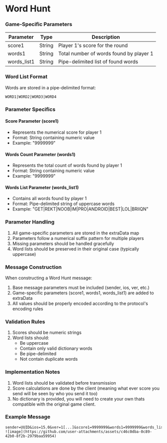# Word Hunt 

### Game-Specific Parameters

| Parameter    | Type    | Description                              |
|-------------|---------|------------------------------------------|
| score1      | String  | Player 1's score for the round           |
| words1      | String  | Total number of words found by player 1  |
| words_list1 | String  | Pipe-delimited list of found words       |

### Word List Format
Words are stored in a pipe-delimited format:
```
WORD1|WORD2|WORD3|WORD4
```

### Parameter Specifics

#### Score Parameter (score1)
- Represents the numerical score for player 1
- Format: String containing numeric value
- Example: "9999999"

#### Words Count Parameter (words1)
- Represents the total count of words found by player 1
- Format: String containing numeric value
- Example: "9999999"

#### Words List Parameter (words_list1)
- Contains all words found by player 1
- Format: Pipe-delimited string of uppercase words
- Example: "GET|REKT|NOOB|IM|PRO|ANDROID|BEST|LOL|BRIIQN"

### Parameter Handling
1. All game-specific parameters are stored in the extraData map
2. Parameters follow a numerical suffix pattern for multiple players
3. Missing parameters should be handled gracefully
4. Word lists should be preserved in their original case (typically uppercase)

### Message Construction
When constructing a Word Hunt message:
1. Base message parameters must be included (sender, ios, ver, etc.)
2. Game-specific parameters (score1, words1, words_list1) are added to extraData
3. All values should be properly encoded according to the protocol's encoding rules

### Validation Rules
1. Scores should be numeric strings
2. Word lists should:
   - Be uppercase
   - Contain only valid dictionary words
   - Be pipe-delimited
   - Not contain duplicate words

### Implementation Notes
1. Word lists should be validated before transmission
2. Score calculations are done by the client (meaning what ever score you send will be seen by who you send it too)
3. No dictionary is provided, you will need to create your own thats compatible with the original game client.
   




### Example Message
```
sender=UUID&ios=15.0&ver=1[...]&score1=9999999&words1=9999999&words_list1=GET|REKT|NOOB|IM|PRO|ANDROID|BEST|LOL|BRIIQN
![image](https://github.com/user-attachments/assets/c46c0dba-0c89-42b0-8f2b-2979baa59954)

```
